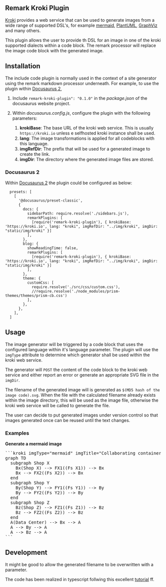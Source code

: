 ## Remark Kroki Plugin 

[Kroki](https://kroki.io/) provides a web service that can be used to generate images from a wide range of supported DSL's, for example [mermaid](https://mermaid-js.github.io/mermaid/#/), [PlantUML](https://plantuml.com/en/), [GraphViz](https://graphviz.org/) and many others. 

This plugin allows the user to provide th DSL for an image in one of the kroki supported dialects within a code block. The remark processor will replace the image code block with the generated image. 

## Installation

The include code plugin is normally used in the context of a site generator using the remark markdown processor underneath. For example, to use the plugin within [Docusaurus 2](https://v2.docusaurus.io/), 

1. Include `remark-kroki-plugin": "0.1.0"` in the _package.json_ of the docusaurus website project. 
1. Within _docusaurus.config.js_, configure the plugin with the following parameters:

   1. __krokiBase__: The base URL of the kroki web service. This is usually `https://kroki.io` unless e selfhosted kroki instance shall be used. 
   1. __lang__: The image transformations is applied for all codeblocks with this language. 
   1. __imgRefDir__: The prefix that will be used for a generated image to create the link. 
   1. __imgDir__: The directory where the generated image files are stored.

### Docusaurus 2 

Within [Docusaurus 2](https://v2.docusaurus.io/) the plugin could be configured as below:

```
  presets: [
    [
      '@docusaurus/preset-classic',
      {
        docs: {
          sidebarPath: require.resolve('./sidebars.js'),
          remarkPlugins: [
            [require('remark-kroki-plugin'), { krokiBase: 'https://kroki.io', lang: "kroki", imgRefDir: "../img/kroki", imgDir: "static/img/kroki" }]
          ],
        },
        blog: {
          showReadingTime: false,
          remarkPlugins: [
            [require('remark-kroki-plugin'), { krokiBase: 'https://kroki.io', lang: "kroki", imgRefDir: "../img/kroki", imgDir: "static/img/kroki" }]
          ],
        },
        theme: {
          customCss: [
            require.resolve('./src/css/custom.css'),
            //require.resolve('./node_modules/prism-themes/themes/prism-cb.css')
          ],
        },
      },
    ],
  ]
```

## Usage

The image generator will be triggered by a code block that uses the configured language within it's language parameter. The plugin will use the `imgType` attribute to determine which generator shall be used within the kroki web service. 

The generator will `POST` the content of the code block to the kroki web service and either report an error 
or generate an appropriate SVG file in the `imgDir`.

The filename of the generated image will is generated as `$(MD5 hash of the image code).svg`. When the file with the calculated filename already exists within the image directory, this will be used as the image file, otherwise 
the kroki web service will be called to generate the file. 

The user can decide to put generated images under version control so that images generated once can be reused until the text changes. 

### Examples

__Generate a mermaid image__

<pre>
```kroki imgType="mermaid" imgTitle="Collaborating containers"
graph TD
  subgraph Shop X
    Bx(Shop X) --> FX1((Fs X1)) --> Bx
    Bx --> FX2((Fs X2)) --> Bx
  end
  subgraph Shop Y
    By(Shop Y) --> FY1((Fs Y1)) --> By
    By --> FY2((Fs Y2)) --> By
  end
  subgraph Shop Z
    Bz(Shop Z) --> FZ1((Fs Z1)) --> Bz
    Bz --> FZ2((Fs Z2)) --> Bz
  end
  A(Data Center) --> Bx --> A
  A --> By --> A
  A --> Bz --> A
```
</pre>

## Development 

It might be good to allow the generated filename to be overwritten with a parameter.

The code has been realized in typescript follwing this excellent [tutorial](https://www.huy.dev/2018-05-remark-gatsby-plugin-part-1/) ff.

